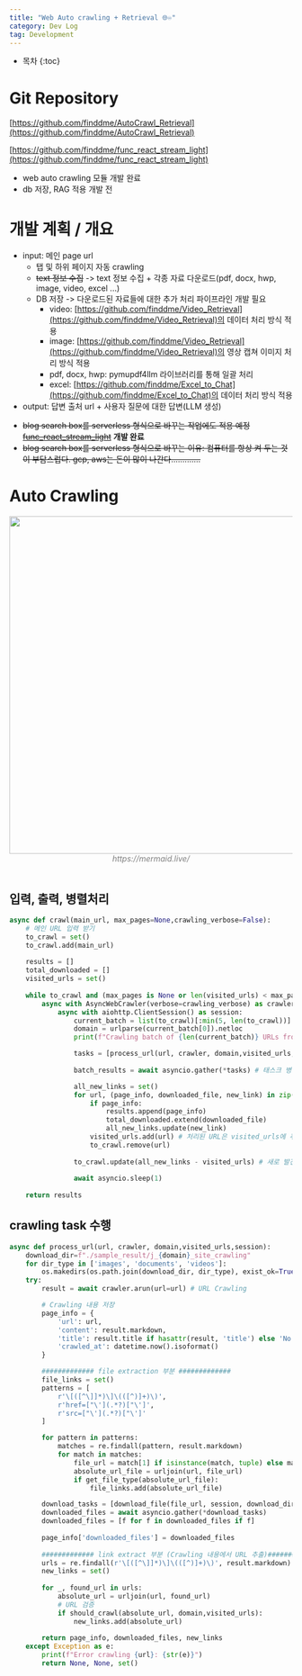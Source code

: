 ```yaml
---
title: "Web Auto crawling + Retrieval 🌐♾️"
category: Dev Log
tag: Development
---
```








* 목차
{:toc}












# Git Repository

[https://github.com/finddme/AutoCrawl_Retrieval](https://github.com/finddme/AutoCrawl_Retrieval)

[https://github.com/finddme/func_react_stream_light](https://github.com/finddme/func_react_stream_light)

- web auto crawling 모듈 개발 완료
- db 저장, RAG 적용 개발 전

# 개발 계획 / 개요

- input: 메인 page url
  - 탭 및 하위 페이지 자동 crawling
  - ~~text 정보 수집~~ -> text 정보 수집 + 각종 자료 다운로드(pdf, docx, hwp, image, video, excel ...)
  - DB 저장 -> 다운로드된 자료들에 대한 추가 처리 파이프라인 개발 필요
    - video: [https://github.com/finddme/Video_Retrieval](https://github.com/finddme/Video_Retrieval)의 데이터 처리 방식 적용
    - image: [https://github.com/finddme/Video_Retrieval](https://github.com/finddme/Video_Retrieval)의 영상 캡쳐 이미지 처리 방식 적용
    - pdf, docx, hwp: pymupdf4llm 라이브러리를 통해 일괄 처리
    - excel: [https://github.com/finddme/Excel_to_Chat](https://github.com/finddme/Excel_to_Chat)의 데이터 처리 방식 적용
- output: 답변 출처 url + 사용자 질문에 대한 답변(LLM 생성)

+ ~~blog search box를 serverless 형식으로 바꾸는 작업에도 적용 예정 [func_react_stream_light](https://github.com/finddme/func_react_stream_light)~~ **개발 완료**
+ ~~blog search box를 serverless 형식으로 바꾸는 이유: 컴퓨터를 항상 켜 두는 것이 부담스럽다. gcp, aws는 돈이 많이 나간다.............~~

# Auto Crawling

<center><img width="600" src="https://github.com/user-attachments/assets/bb9eb0ed-035f-407e-9dc4-3e9f0d5a4e27"></center>
<center><em style="color:gray;">https://mermaid.live/</em></center><br>

## 입력, 출력, 병렬처리
```python
async def crawl(main_url, max_pages=None,crawling_verbose=False):
    # 메인 URL 입력 받기
    to_crawl = set()
    to_crawl.add(main_url)
    
    results = []
    total_downloaded = []
    visited_urls = set()
    
    while to_crawl and (max_pages is None or len(visited_urls) < max_pages):
        async with AsyncWebCrawler(verbose=crawling_verbose) as crawler: 
            async with aiohttp.ClientSession() as session:
                current_batch = list(to_crawl)[:min(5, len(to_crawl))]  # 처리할 URL들 batch로 묶음
                domain = urlparse(current_batch[0]).netloc
                print(f"Crawling batch of {len(current_batch)} URLs from domain: {domain}")

                tasks = [process_url(url, crawler, domain,visited_urls,session) for url in current_batch] # crawling task 리스트 생성
                
                batch_results = await asyncio.gather(*tasks) # 태스크 병렬 실행 

                all_new_links = set()
                for url, (page_info, downloaded_file, new_link) in zip(current_batch, batch_results):
                    if page_info:
                        results.append(page_info)
                        total_downloaded.extend(downloaded_file)
                        all_new_links.update(new_link)
                    visited_urls.add(url) # 처리된 URL은 visited_urls에 추가하고 to_crawl에서 제거
                    to_crawl.remove(url)
                
                to_crawl.update(all_new_links - visited_urls) # 새로 발견한 링크 중에서 아직 방문 안 한 url을 크롤링 대상에 추가
                
                await asyncio.sleep(1)  
    
    return results
```

## crawling task 수행

```python
async def process_url(url, crawler, domain,visited_urls,session):
    download_dir=f"./sample_result/j_{domain}_site_crawling"
    for dir_type in ['images', 'documents', 'videos']:
        os.makedirs(os.path.join(download_dir, dir_type), exist_ok=True)
    try:
        result = await crawler.arun(url=url) # URL Crawling

        # Crawling 내용 저장
        page_info = {
            'url': url,
            'content': result.markdown,
            'title': result.title if hasattr(result, 'title') else 'No Title',
            'crawled_at': datetime.now().isoformat()
        }

        ############# file extraction 부분 #############
        file_links = set()
        patterns = [
            r'\[([^\]]*)\]\(([^)]+)\)',  
            r'href=["\'](.*?)["\']',      
            r'src=["\'](.*?)["\']'        
        ]

        for pattern in patterns:
            matches = re.findall(pattern, result.markdown)
            for match in matches:
                file_url = match[1] if isinstance(match, tuple) else match
                absolute_url_file = urljoin(url, file_url)
                if get_file_type(absolute_url_file):
                    file_links.add(absolute_url_file)

        download_tasks = [download_file(file_url, session, download_dir) for file_url in file_links] # PDF/Image/Video ... 자료 다운로드
        downloaded_files = await asyncio.gather(*download_tasks)
        downloaded_files = [f for f in downloaded_files if f]
        
        page_info['downloaded_files'] = downloaded_files
            
        ############# link extract 부분 (Crawling 내용에서 URL 추출)#############
        urls = re.findall(r'\[([^\]]*)\]\(([^)]+)\)', result.markdown)
        new_links = set()
        
        for _, found_url in urls:
            absolute_url = urljoin(url, found_url)
            # URL 검증
            if should_crawl(absolute_url, domain,visited_urls):
                new_links.add(absolute_url)
                
        return page_info, downloaded_files, new_links
    except Exception as e:
        print(f"Error crawling {url}: {str(e)}")
        return None, None, set()

```
